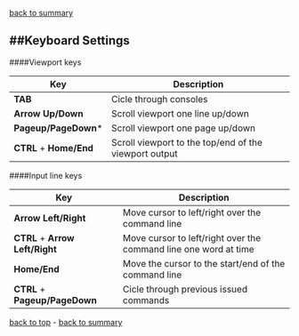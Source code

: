 [back to summary](summary.md)

##Keyboard Settings
------------------------------------------------------------------------
 
 
 
####Viewport keys
 
|Key|Description|
|---|-----------|
|**TAB**|Cicle through consoles|
|**Arrow Up/Down**|Scroll viewport one line up/down|
|**Pageup/PageDown***|Scroll viewport one page up/down|
|**CTRL** + **Home/End**|Scroll viewport to the top/end of the viewport output|
 
 
 
####Input line keys
 
|Key|Description|
|---|-----------|
|**Arrow Left/Right**|Move cursor to left/right over the command line|
|**CTRL** + **Arrow Left/Right**|Move cursor to left/right over the command line one word at time|
|**Home/End**|Move the cursor to the start/end of the command line|
|**CTRL** + **Pageup/PageDown**|Cicle through previous issued commands|
 
 
 
[back to top](#console-management) - [back to summary](summary.md)